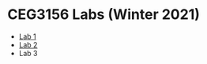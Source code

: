 # CEG3156 Labs (Winter 2021)
 

- [Lab 1](https://github.com/GColetti/CEG3156_Labs/tree/main/L1)
- [Lab 2](https://github.com/GColetti/CEG3156_Labs/tree/main/L2)
- Lab 3
